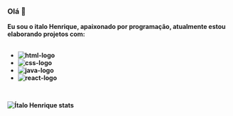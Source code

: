 ### Olá :wave:

<b>Eu sou o italo Henrique, apaixonado por programação, atualmente estou elaborando projetos com: <b/>
<br>
<br>
- <img src="https://img.shields.io/badge/HTML5-E34F26?style=for-the-badge&logo=html5&logoColor=white" alt="html-logo"/>
- <img src="https://img.shields.io/badge/CSS3-1572B6?style=for-the-badge&logo=css3&logoColor=white" alt="css-logo"/>
- <img src="https://img.shields.io/badge/JavaScript-F7DF1E?style=for-the-badge&logo=javascript&logoColor=black" alt="java-logo"/>
- <img src="https://img.shields.io/badge/React-20232A?style=for-the-badge&logo=react&logoColor=61DAFB" alt="react-logo"/>
 <br>


 ![Ítalo Henrique stats](https://github-readme-stats.vercel.app/api?username=italoh27&show_icons=true&theme=dark)

